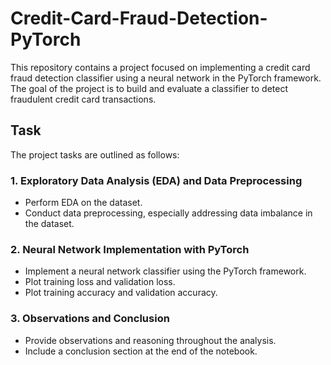 # Credit-Card-Fraud-Detection-PyTorch

This repository contains a project focused on implementing a credit card fraud detection classifier using a neural network in the PyTorch framework. The goal of the project is to build and evaluate a classifier to detect fraudulent credit card transactions.

## Task

The project tasks are outlined as follows:

### 1. Exploratory Data Analysis (EDA) and Data Preprocessing
- Perform EDA on the dataset.
- Conduct data preprocessing, especially addressing data imbalance in the dataset.

### 2. Neural Network Implementation with PyTorch
- Implement a neural network classifier using the PyTorch framework.
- Plot training loss and validation loss.
- Plot training accuracy and validation accuracy.

### 3. Observations and Conclusion
- Provide observations and reasoning throughout the analysis.
- Include a conclusion section at the end of the notebook.
